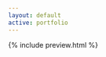 ```yaml
---
layout: default
active: portfolio
---
```


<div class="home">

  {% include preview.html %}

</div>
